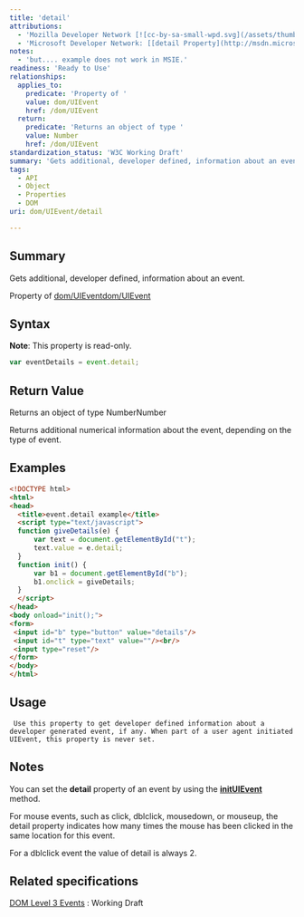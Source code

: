 ```yaml
---
title: 'detail'
attributions:
  - 'Mozilla Developer Network [![cc-by-sa-small-wpd.svg](/assets/thumb/8/8c/cc-by-sa-small-wpd.svg/120px-cc-by-sa-small-wpd.svg.png)](http://creativecommons.org/licenses/by-sa/3.0/us/): [[event.detail](https://developer.mozilla.org/en-US/docs/Web/API/event.detail) Article]'
  - 'Microsoft Developer Network: [[detail Property](http://msdn.microsoft.com/en-us/library/ie/ff974802(v=vs.85).aspx) Article]'
notes:
  - 'but.... example does not work in MSIE.'
readiness: 'Ready to Use'
relationships:
  applies_to:
    predicate: 'Property of '
    value: dom/UIEvent
    href: /dom/UIEvent
  return:
    predicate: 'Returns an object of type '
    value: Number
    href: /dom/UIEvent
standardization_status: 'W3C Working Draft'
summary: 'Gets additional, developer defined, information about an event.'
tags:
  - API
  - Object
  - Properties
  - DOM
uri: dom/UIEvent/detail

---
```

## Summary

Gets additional, developer defined, information about an event.

Property of [dom/UIEvent](/dom/UIEvent)[dom/UIEvent](/dom/UIEvent)

## Syntax

**Note**: This property is read-only.

``` js
var eventDetails = event.detail;
```

## Return Value

Returns an object of type NumberNumber

Returns additional numerical information about the event, depending on the type of event.

## Examples

``` html
<!DOCTYPE html>
<html>
<head>
  <title>event.detail example</title>
  <script type="text/javascript">
  function giveDetails(e) {
      var text = document.getElementById("t");
      text.value = e.detail;
  }
  function init() {
      var b1 = document.getElementById("b");
      b1.onclick = giveDetails;
  }
  </script>
</head>
<body onload="init();">
<form>
 <input id="b" type="button" value="details"/>
 <input id="t" type="text" value=""/><br/>
 <input type="reset"/>
</form>
</body>
</html>
```

## Usage

     Use this property to get developer defined information about a developer generated event, if any. When part of a user agent initiated UIEvent, this property is never set.

## Notes

You can set the **detail** property of an event by using the [**initUIEvent**](/dom/UIEvent/initUIEvent) method.

For mouse events, such as click, dblclick, mousedown, or mouseup, the detail property indicates how many times the mouse has been clicked in the same location for this event.

For a dblclick event the value of detail is always 2.

## Related specifications

[DOM Level 3 Events](http://www.w3.org/TR/DOM-Level-3-Events/)
:   Working Draft
